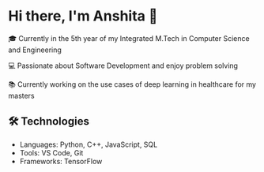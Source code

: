 # Hi there, I'm Anshita 👋

🎓 Currently in the 5th year of my Integrated M.Tech in  Computer Science and Engineering

💻 Passionate about Software Development and enjoy problem solving  

📚 Currently working on the use cases of deep learning in healthcare for my masters 

## 🛠️ Technologies

- Languages: Python, C++, JavaScript, SQL
- Tools: VS Code, Git
- Frameworks: TensorFlow


